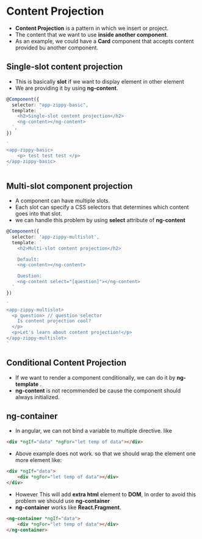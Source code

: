 # Content Projection

- **Content Projection** is a pattern in which we insert or project.
- The content that we want to use **inside another component**.
- As an example, we could have a **Card** component that accepts content provided bu another component.

## Single-slot content projection

- This is basically **slot** if we want to display element in other element
- We are providing it by using **ng-content**.

```ts
@Component({
  selector: "app-zippy-basic",
  template: `
    <h2>Single-slot content projection</h2>
    <ng-content></ng-content>
  `,
})

`
<app-zippy-basic>
    <p> test test test </p>
</app-zippy-basic>
`
```

## Multi-slot component projection

- A component can have multiple slots.
- Each slot can specify a CSS selectors that determines which
  content goes into that slot.
- we can handle this problem by using **select** attribute of **ng-content**

```ts
@Component({
  selector: 'app-zippy-multislot',
  template: `
    <h2>Multi-slot content projection</h2>

    Default:
    <ng-content></ng-content>

    Question:
    <ng-content select="[question]"></ng-content>
  `
})

`
<app-zippy-multislot>
  <p question> // question selector
    Is content projection cool?
  </p>
  <p>Let's learn about content projection!</p>
</app-zippy-multislot>
`
```

## Conditional Content Projection

- If we want to render a component conditionally, we can do it by **ng-template** .
- **ng-content** is not recommended be cause the component should always initialized.

## ng-container

* In angular,  we can not bind a variable to multiple directive. like
```html
<div *ngIf="data" *ngFor="let temp of data"></div>
```
* Above example does not work.  so that we should wrap the element one more element like:

```html
<div *ngIf="data">
    <div *ngFor="let temp of data"></div>
</div>
```

* However This will add **extra html** element to **DOM**, In order to avoid this problem we should use **ng-container**
* **ng-container** works like **React.Fragment**.

```html
<ng-container *ngIf="data">
    <div *ngFor="let temp of data"></div>
</ng-container>
```